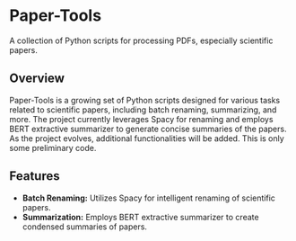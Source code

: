 # Paper-Tools

A collection of Python scripts for processing PDFs, especially scientific papers.

## Overview

Paper-Tools is a growing set of Python scripts designed for various tasks related to scientific papers, including batch renaming, summarizing, and more. The project currently leverages Spacy for renaming and employs BERT extractive summarizer to generate concise summaries of the papers. As the project evolves, additional functionalities will be added. This is only some preliminary code.

## Features

- **Batch Renaming:** Utilizes Spacy for intelligent renaming of scientific papers.
- **Summarization:** Employs BERT extractive summarizer to create condensed summaries of papers.


